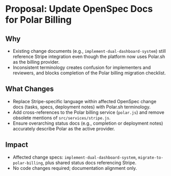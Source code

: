 # Proposal: Update OpenSpec Docs for Polar Billing

## Why
- Existing change documents (e.g., `implement-dual-dashboard-system`) still reference Stripe integration even though the platform now uses Polar.sh as the billing provider.
- Inconsistent terminology creates confusion for implementers and reviewers, and blocks completion of the Polar billing migration checklist.

## What Changes
- Replace Stripe-specific language within affected OpenSpec change docs (tasks, specs, deployment notes) with Polar.sh terminology.
- Add cross-references to the Polar billing service (`polar.js`) and remove obsolete mentions of `src/services/stripe.js`.
- Ensure overarching status docs (e.g., completion or deployment notes) accurately describe Polar as the active provider.

## Impact
- Affected change specs: `implement-dual-dashboard-system`, `migrate-to-polar-billing`, plus shared status docs referencing Stripe.
- No code changes required; documentation alignment only.
